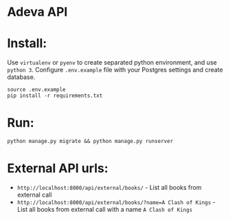 # Adeva API

# Install:
Use `virtualenv` or `pyenv` to create separated python environment, and use `python 3`.
Configure `.env.example` file with your Postgres settings and create database.
```
source .env.example
pip install -r requirements.txt
```

# Run:
```
python manage.py migrate && python manage.py runserver
```

# External API urls:
 - `http://localhost:8000/api/external/books/` - List all books from external call
 - `http://localhost:8000/api/external/books/?name=A Clash of Kings` - List all books from external call with a name `A Clash of Kings`
